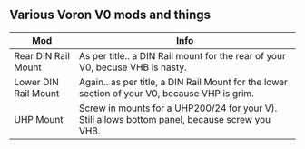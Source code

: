 ## Various Voron V0 mods and things
Mod|Info
----|----
Rear DIN Rail Mount|As per title.. a DIN Rail mount for the rear of your V0, becuse VHB is nasty. 
Lower DIN Rail Mount|Again.. as per title, a DIN Rail Mount for the lower section of your V0, because VHP is grim. 
UHP Mount|Screw in mounts for a UHP200/24 for your V). Still allows bottom panel, because screw you VHB. 
